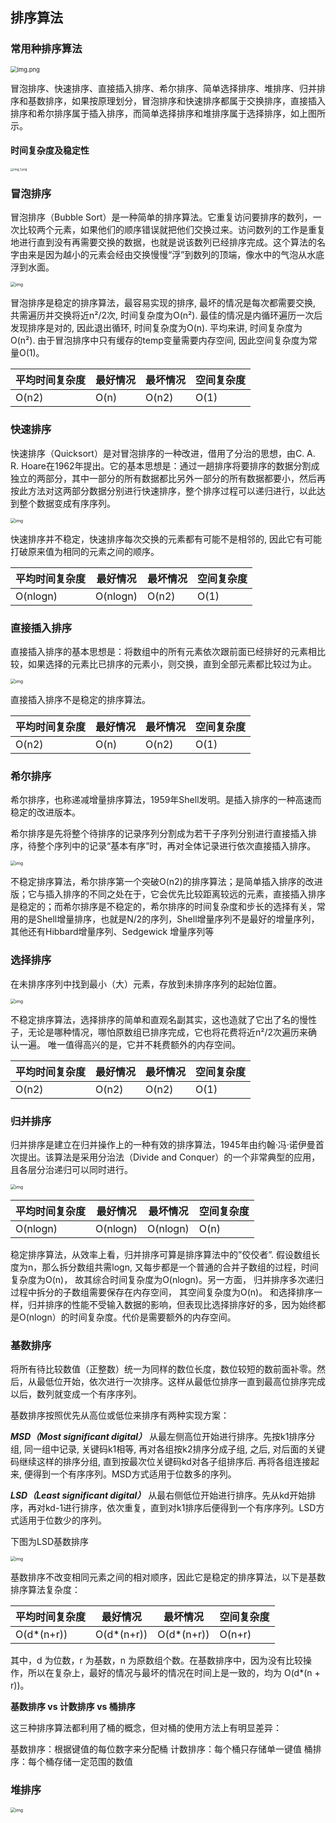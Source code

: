 ## 排序算法

### 常用种排序算法

<img src="Sort.assets/img.png" alt="img.png" style="zoom: 67%;" />

冒泡排序、快速排序、直接插入排序、希尔排序、简单选择排序、堆排序、归并排序和基数排序，如果按原理划分，冒泡排序和快速排序都属于交换排序，直接插入排序和希尔排序属于插入排序，而简单选择排序和堆排序属于选择排序，如上图所示。

#### 时间复杂度及稳定性

<img src="Sort.assets/img_1.png" alt="img_1.png" style="zoom: 33%;" />



### 冒泡排序

冒泡排序（Bubble Sort）是一种简单的排序算法。它重复访问要排序的数列，一次比较两个元素，如果他们的顺序错误就把他们交换过来。访问数列的工作是重复地进行直到没有再需要交换的数据，也就是说该数列已经排序完成。这个算法的名字由来是因为越小的元素会经由交换慢慢“浮”到数列的顶端，像水中的气泡从水底浮到水面。

<img src="Sort.assets/165c1650231bab74.gif" alt="img" style="zoom:50%;" />

冒泡排序是稳定的排序算法，最容易实现的排序, 最坏的情况是每次都需要交换, 共需遍历并交换将近n²/2次, 时间复杂度为O(n²). 最佳的情况是内循环遍历一次后发现排序是对的, 因此退出循环, 时间复杂度为O(n). 平均来讲, 时间复杂度为O(n²). 由于冒泡排序中只有缓存的temp变量需要内存空间, 因此空间复杂度为常量O(1)。

| 平均时间复杂度 | 最好情况 | 最坏情况 | 空间复杂度 |
| -------------- | -------- | -------- | ---------- |
| O(n2)          | O(n)     | O(n2)    | O(1)       |





### 快速排序

快速排序（Quicksort）是对冒泡排序的一种改进，借用了分治的思想，由C. A. R. Hoare在1962年提出。它的基本思想是：通过一趟排序将要排序的数据分割成独立的两部分，其中一部分的所有数据都比另外一部分的所有数据都要小，然后再按此方法对这两部分数据分别进行快速排序，整个排序过程可以递归进行，以此达到整个数据变成有序序列。

<img src="Sort.assets/165c220dad2f209c.gif" alt="img" style="zoom:50%;" />

快速排序并不稳定，快速排序每次交换的元素都有可能不是相邻的, 因此它有可能打破原来值为相同的元素之间的顺序。

| 平均时间复杂度 | 最好情况 | 最坏情况 | 空间复杂度 |
| -------------- | -------- | -------- | ---------- |
| O(nlogn)       | O(nlogn) | O(n2)    | O(1)       |



### 直接插入排序

直接插入排序的基本思想是：将数组中的所有元素依次跟前面已经排好的元素相比较，如果选择的元素比已排序的元素小，则交换，直到全部元素都比较过为止。

<img src="Sort.assets/165c260584694ff9.gif" alt="img" style="zoom:50%;" />

直接插入排序不是稳定的排序算法。

| 平均时间复杂度 | 最好情况 | 最坏情况 | 空间复杂度 |
| -------------- | -------- | -------- | ---------- |
| O(n2)          | O(n)     | O(n2)    | O(1)       |



### 希尔排序

希尔排序，也称递减增量排序算法，1959年Shell发明。是插入排序的一种高速而稳定的改进版本。

希尔排序是先将整个待排序的记录序列分割成为若干子序列分别进行直接插入排序，待整个序列中的记录“基本有序”时，再对全体记录进行依次直接插入排序。

<img src="Sort.assets/1" alt="img" style="zoom:50%;" />

不稳定排序算法，希尔排序第一个突破O(n2)的排序算法；是简单插入排序的改进版；它与插入排序的不同之处在于，它会优先比较距离较远的元素，直接插入排序是稳定的；而希尔排序是不稳定的，希尔排序的时间复杂度和步长的选择有关，常用的是Shell增量排序，也就是N/2的序列，Shell增量序列不是最好的增量序列，其他还有Hibbard增量序列、Sedgewick 增量序列等



### 选择排序

在未排序序列中找到最小（大）元素，存放到未排序序列的起始位置。

<img src="Sort.assets/165c2d4fd254df47.gif" alt="img" style="zoom:50%;" />

不稳定排序算法，选择排序的简单和直观名副其实，这也造就了它出了名的慢性子，无论是哪种情况，哪怕原数组已排序完成，它也将花费将近n²/2次遍历来确认一遍。 唯一值得高兴的是，它并不耗费额外的内存空间。

| 平均时间复杂度 | 最好情况 | 最坏情况 | 空间复杂度 |
| -------------- | -------- | -------- | ---------- |
| O(n2)          | O(n2)    | O(n2)    | O(1)       |



### 归并排序

归并排序是建立在归并操作上的一种有效的排序算法，1945年由约翰·冯·诺伊曼首次提出。该算法是采用分治法（Divide and Conquer）的一个非常典型的应用，且各层分治递归可以同时进行。

<img src="Sort.assets/165c2d88eb326ec1.gif" alt="img" style="zoom:50%;" />

| 平均时间复杂度 | 最好情况 | 最坏情况 | 空间复杂度 |
| -------------- | -------- | -------- | ---------- |
| O(nlogn)       | O(nlogn) | O(nlogn) | O(n)       |

稳定排序算法，从效率上看，归并排序可算是排序算法中的”佼佼者”. 假设数组长度为n，那么拆分数组共需logn, 又每步都是一个普通的合并子数组的过程，时间复杂度为O(n)， 故其综合时间复杂度为O(nlogn)。另一方面， 归并排序多次递归过程中拆分的子数组需要保存在内存空间， 其空间复杂度为O(n)。 和选择排序一样，归并排序的性能不受输入数据的影响，但表现比选择排序好的多，因为始终都是O(nlogn）的时间复杂度。代价是需要额外的内存空间。



### 基数排序

将所有待比较数值（正整数）统一为同样的数位长度，数位较短的数前面补零。然后，从最低位开始，依次进行一次排序。这样从最低位排序一直到最高位排序完成以后，数列就变成一个有序序列。

基数排序按照优先从高位或低位来排序有两种实现方案：

***MSD（Most significant digital）***  从最左侧高位开始进行排序。先按k1排序分组, 同一组中记录, 关键码k1相等, 再对各组按k2排序分成子组, 之后, 对后面的关键码继续这样的排序分组, 直到按最次位关键码kd对各子组排序后. 再将各组连接起来, 便得到一个有序序列。MSD方式适用于位数多的序列。

***LSD（Least significant digital）*** 从最右侧低位开始进行排序。先从kd开始排序，再对kd-1进行排序，依次重复，直到对k1排序后便得到一个有序序列。LSD方式适用于位数少的序列。

下图为LSD基数排序

<img src="Sort.assets/165c75b70ba878f4.gif" alt="img" style="zoom:50%;" />

基数排序不改变相同元素之间的相对顺序，因此它是稳定的排序算法，以下是基数排序算法复杂度：

| 平均时间复杂度 | 最好情况   | 最坏情况   | 空间复杂度 |
| -------------- | ---------- | ---------- | ---------- |
| O(d*(n+r))     | O(d*(n+r)) | O(d*(n+r)) | O(n+r)     |

其中，d 为位数，r 为基数，n 为原数组个数。在基数排序中，因为没有比较操作，所以在复杂上，最好的情况与最坏的情况在时间上是一致的，均为 O(d*(n + r))。

**基数排序 vs 计数排序 vs 桶排序**

这三种排序算法都利用了桶的概念，但对桶的使用方法上有明显差异：

基数排序：根据键值的每位数字来分配桶
计数排序：每个桶只存储单一键值
桶排序：每个桶存储一定范围的数值

### 

### 堆排序

<img src="Sort.assets/1-20210722171945044" alt="img" style="zoom:50%;" />

